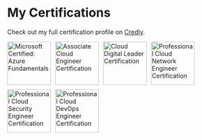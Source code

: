 # My Certifications

Check out my full certification profile on [Credly](https://www.credly.com/users/pratik-tamgole).

<div style='display: flex; gap: 10px; flex-wrap: wrap;'>
  <img src="https://images.credly.com/images/be8fcaeb-c769-4858-b567-ffaaa73ce8cf/image.png" alt="Microsoft Certified: Azure Fundamentals" width="100px">
  <img src="https://images.credly.com/images/08096465-cbfc-4c3e-93e5-93c5aa61f23e/image.png" alt="Associate Cloud Engineer Certification" width="100px">
  <img src="https://images.credly.com/images/44994cda-b5b0-44cb-9a6d-d29b57163073/image.png" alt="Cloud Digital Leader Certification" width="100px">
  <img src="https://images.credly.com/images/08a802bf-f2fa-44fb-8110-92acf6195738/image.png" alt="Professional Cloud Network Engineer Certification" width="100px">
  <img src="https://images.credly.com/images/4ea0ec5c-6258-4c26-9282-6ed233c0c7ac/image.png" alt="Professional Cloud Security Engineer Certification" width="100px">
  <img src="https://images.credly.com/images/33f08b7e-fa6a-41cd-810a-21cc1c336f6d/image.png" alt="Professional Cloud DevOps Engineer Certification" width="100px">
</div>

